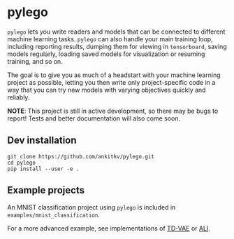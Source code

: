 # pylego

`pylego` lets you write readers and models that can be connected to different machine learning tasks. `pylego` can also handle your main training loop, including reporting results, dumping them for viewing in `tensorboard`, saving models regularly, loading saved models for visualization or resuming training, and so on.

The goal is to give you as much of a headstart with your machine learning project as possible, letting you then write only project-specific code in a way that you can try new models with varying objectives quickly and reliably.

**NOTE**: This project is still in active development, so there may be bugs to report! Tests and better documentation will also come soon.

## Dev installation
```
git clone https://github.com/ankitkv/pylego.git
cd pylego
pip install --user -e .
```

## Example projects

An MNIST classification project using `pylego` is included in `examples/mnist_classification`.

For a more advanced example, see implementations of [TD-VAE][1] or [ALI][2].

[1]: https://github.com/ankitkv/TD-VAE
[2]: https://github.com/ankitkv/ALI
